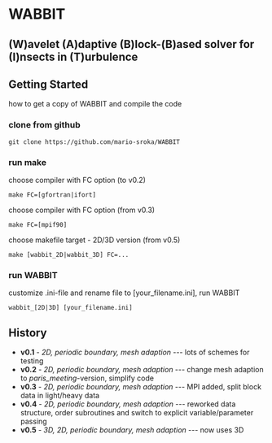 # WABBIT
## (W)avelet (A)daptive (B)lock-(B)ased solver for (I)nsects in (T)urbulence

## Getting Started

how to get a copy of WABBIT and compile the code

### clone from github

```
git clone https://github.com/mario-sroka/WABBIT
```

### run make

choose compiler with FC option (to v0.2) 

```
make FC=[gfortran|ifort]
```

choose compiler with FC option (from v0.3) 

```
make FC=[mpif90]
```

choose makefile target - 2D/3D version (from v0.5) 

```
make [wabbit_2D|wabbit_3D] FC=...
```

### run WABBIT

customize .ini-file and rename file to [your_filename.ini], run WABBIT

```
wabbit_[2D|3D] [your_filename.ini]
```

## History

* **v0.1** - *2D, periodic boundary, mesh adaption* --- lots of schemes for testing
* **v0.2** - *2D, periodic boundary, mesh adaption* --- change mesh adaption to *paris_meeting*-version, simplify code 
* **v0.3** - *2D, periodic boundary, mesh adaption* --- MPI added, split block data in light/heavy data
* **v0.4** - *2D, periodic boundary, mesh adaption* --- reworked data structure, order subroutines and switch to explicit variable/parameter passing
* **v0.5** - *3D, 2D, periodic boundary, mesh adaption* --- now uses 3D 